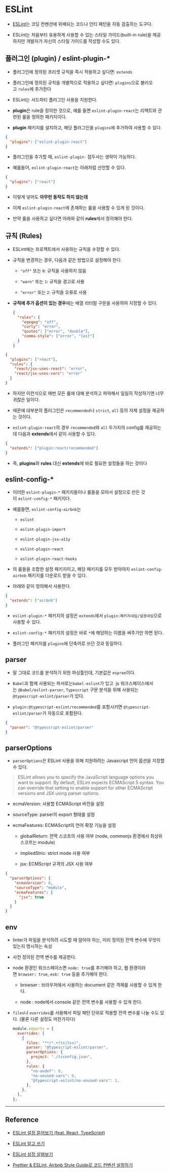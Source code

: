 # ESLint

- [ESLint](http://eslint.org/)는 코딩 컨벤션에 위배되는 코드나 안티 패턴을 자동 검출하는 도구다.

- ESLint는 처음부터 유용하게 사용할 수 있는 스타일 가이드(built-in rule)을 제공하지만 개발자가 자신의 스타일 가이드를 작성할 수도 있다.

## 플러그인 (plugin) / eslint-plugin-\*

- 플러그인에 정의된 프리셋 규칙을 즉시 적용하고 싶다면: `extends`

- 플러그인에 정의된 규칙을 개별적으로 적용하고 싶다면: `plugins`으로 불러오고 `rules`에 추가한다

- ESLint는 서드파티 플러그인 사용을 지원한다.

- **plugin**은 rule을 정의한 것으로, 예를 들면 `eslint-plugin-react`는 리액트와 관련된 룰을 정의한 패키지이다.

- **plugin** 패키지를 설치하고, 해당 플러그인을 `plugins`에 추가하여 사용할 수 있다.

```json
{
  "plugins": ["eslint-plugin-react"]
}
```

- 플러그인을 추가할 때, `eslint-plugin-` 접두사는 생략이 가능하다.

- 예를들어, `eslint-plugin-react`는 아래처럼 선언할 수 있다.

```json
{
  "plugins": ["react"]
}
```

- 이렇게 넣어도 **아무런 동작도 하지 않는데**

- 이제 `eslint-plugin-react`에 존재하는 룰을 사용할 수 있게 된 것이다.

- 만약 룰을 사용하고 싶다면 아래와 같이 **rules**에서 정의해야 한다.

## 규칙 (Rules)

- ESLint에는 프로젝트에서 사용하는 규칙을 수정할 수 있다.

- 규칙을 변경하는 경우, 다음과 같은 방법으로 설정해야 한다.

  - `"off"` 또는 `0`: 규칙을 사용하지 않음

  - `"warn"` 또는 `1`: 규칙을 경고로 사용

  - `"error"` 또는 `2`: 규칙을 오류로 사용

- **규칙에 추가 옵션이 있는 경우**에는 배열 리터럴 구문을 사용하여 지정할 수 있다.

  ```json
  {
    "rules": {
      "eqeqeq": "off",
      "curly": "error",
      "quotes": ["error", "double"],
      "comma-style": ["error", "last"]
    }
  }
  ```

```json
{
  "plugins": ["react"],
  "rules": {
    "react/jsx-uses-react": "error",
    "react/jsx-uses-vars": "error"
  }
}
```

- 하지만 이런식으로 매번 모든 룰에 대해 분석하고 파악해서 일일히 작성하기엔 너무 귀찮은 일이다.

- 때문에 대부분의 플러그인은 `recommended`나 `strict`, `all` 등의 자체 설정을 제공하는 것이다.

- `eslint-plugin-react`의 경우 `recommended`와 `all` 두가지의 config를 제공하는데 다음과 **extends**에서 같이 사용할 수 있다.

```json
{
  "extends": ["plugin:react/recommended"]
}
```

- 즉, **plugins**와 **rules** 대신 **extends**에 바로 필요한 설정들을 하는 것이다

## eslint-config-\*

- 이러한 `eslint-plugin-*` 패키지들이나 룰들을 모아서 설정으로 만든 것이 `eslint-config-*` 패키지다.

- 예를들면, `eslint-config-airbnb`는

  - `eslint`

  - `eslint-plugin-import`

  - `eslint-plugin-jsx-a11y`

  - `eslint-plugin-react`

  - `eslint-plugin-react-hooks`

- 의 룰들을 조합한 설정 패키지이고, 해당 패키지를 모두 받아야지 `eslint-config-airbnb` 패키지를 다운로드 받을 수 있다.

- 아래와 같이 정의해서 사용한다.

```json
{
  "extends": ["airbnb"]
}
```

- `eslint-plugin-*` 패키지의 설정은 `extends`에서 `plugin:패키지네임/설정네임`으로 사용할 수 있다.

- `eslint-config-*` 패키지의 설정은 바로 `*`에 해당하는 이름을 써주기만 하면 된다.

- 플러그인 패키지를 `plugins`에 단축어로 쓰던 것과 동일하다.

## parser

- 말 그대로 코드를 분석하기 위한 파싱툴인데, 기본값은 `espree`이다.

- `Babel`과 함께 사용되는 파서로는`babel-eslint`가 있고  js 워크스페이스에서는 `@babel/eslint-parser`, `Typescript` 구문 분석을 위해 사용되는`@typescript-eslint/parser`가 있다.

- `plugin:@typescript-eslint/recommended`를 포함시키면 `@typescript-eslint/parser`가 자동으로 포함된다.

```json
{
  "parser": "@typescript-eslint/parser"
}
```

## parserOptions

- `parserOptions`은 ESLint 사용을 위해 지원하려는 Javascript 언어 옵션을 지정할 수 있다.

> ESLint allows you to specify the JavaScript language options you want to support. By default, ESLint expects ECMAScript 5 syntax. You can override that setting to enable support for other ECMAScript versions and JSX using parser options.

- ecmaVersion: 사용할 ECMAScript 버전을 설정

- sourceType: parser의 export 형태를 설정

- ecmaFeatures: ECMAScript의 언어 확장 기능을 설정

  - globalReturn: 전역 스코프의 사용 여부 (node, commonjs 환경에서 최상위 스코프는 module)

  - impliedStric: strict mode 사용 여부

  - jsx: ECMScript 규격의 JSX 사용 여부

```json
{
  "parserOptions": {
    "ecmaVersion": 6,
    "sourceType": "module",
    "ecmaFeatures": {
      "jsx": true
    }
  }
}
```

## env

- linter가 파일을 분석하려 시도할 때 알아야 하는, 미리 정의된 전역 변수에 무엇이 있는지 명시하는 속성

- 사전 정의된 전역 변수를 제공한다.

- node 환경인 워크스페이스면 `node: true`를 추가해야 하고, 웹 환경이라면 `browser: true`, `es6: true` 등을 추가해야 한다.

  - browser : 브라우저에서 사용하는 document 같은 객체를 사용할 수 있게 한다.

  - node : node에서 console 같은 전역 변수를 사용할 수 있게 한다.

- `files`나 `overrides`를 사용해서 파일 패턴 단위로 적용할 전역 변수를 나눌 수도 있다. (물론 다른 설정도 마찬가지다)

  ```js
  module.exports = {
    overrides: [
      {
        files: "**/*.+(ts|tsx)",
        parser: "@typescript-eslint/parser",
        parserOptions: {
          project: "./tsconfig.json",
        },
        rules: {
          "no-undef": 0,
          "no-unused-vars": 0,
          "@typescript-eslint/no-unused-vars": 1,
        },
      },
    ],
  };
  ```

---

## Reference

- [ESLint 설정 뜯어보기 (feat. React, TypeScript)](https://datalater.github.io/posts/eslint/)

- [ESLint 알고 쓰기](https://velog.io/@yrnana/ESLint-%EC%95%8C%EA%B3%A0-%EC%93%B0%EC%9E%90)

- [ESLint 설정 살펴보기](https://velog.io/@kyusung/eslint-config-2)

- [Prettier & ESLint, Airbnb Style Guide로 코드 컨벤션 설정하기](https://overcome-the-limits.tistory.com/4)
